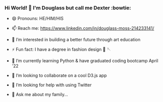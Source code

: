 ### Hi World! 👋  I'm Douglass but call me Dexter :bowtie:

- 😄 Pronouns: HE/HIM/HIS
- 📫 Reach me: https://www.linkedin.com/in/douglass-moss-214233141/
- 🔭 I’m interested in building a better future through art education
- ⚡ Fun fact: I have a degree in fashion design 🧵 🪡 

- 🌱 I’m currently learning Python & have graduated coding bootcamp April '22
- 👯 I’m looking to collaborate on a cool D3.js app
- 🤔 I’m looking for help with using Twitter  
- 💬 Ask me about my family...



